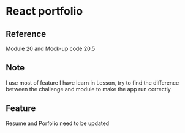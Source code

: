 # React portfolio

## Reference

Module 20 and Mock-up code 20.5

## Note

I use most of feature I have learn in Lesson, try to find the difference between the challenge and module to make the app run correctly

## Feature

Resume and Porfolio need to be updated
